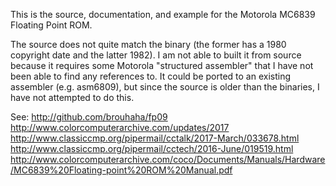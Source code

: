 This is the source, documentation, and example for the Motorola MC6839
Floating Point ROM.

The source does not quite match the binary (the former has a 1980
copyright date and the latter 1982). I am not able to built it from
source because it requires some Motorola "structured assembler" that I
have not been able to find any references to. It could be ported to an
existing assembler (e.g. asm6809), but since the source is older than
the binaries, I have not attempted to do this.

See:
http://github.com/brouhaha/fp09
http://www.colorcomputerarchive.com/updates/2017
http://www.classiccmp.org/pipermail/cctalk/2017-March/033678.html
http://www.classiccmp.org/pipermail/cctech/2016-June/019519.html
http://www.colorcomputerarchive.com/coco/Documents/Manuals/Hardware/MC6839%20Floating-point%20ROM%20Manual.pdf
